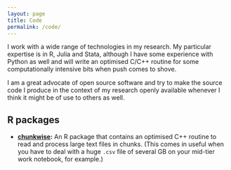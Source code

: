 ```yaml
---
layout: page
title: Code
permalink: /code/
---
```


I work with a wide range of technologies in my research. My particular expertise is in R, Julia and Stata, although I have some experience with Python as well and will write an optimised C/C++ routine for some computationally intensive bits when push comes to shove.

I am a great advocate of open source software and try to make the source code I produce in the context of my research openly available whenever I think it might be of use to others as well.

## R packages

- **[chunkwise](https://github.com/joschakrug/chunkwise):** An R package that contains an optimised C++ routine to read and process large text files in chunks. (This comes in useful when you have to deal with a huge `.csv` file of several GB on your mid-tier work notebook, for example.)
